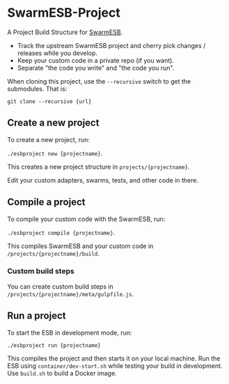 # SwarmESB-Project

A Project Build Structure for [SwarmESB](https://github.com/salboaie/SwarmESB).

* Track the upstream SwarmESB project and cherry pick changes / releases while you develop. 
* Keep your custom code in a private repo (if you want).
* Separate "the code you write" and "the code you run".

When cloning this project, use the ```--recursive``` switch to get the submodules. That is:

```
git clone --recursive {url}
```

## Create a new project

To create a new project, run:

```./esbproject new {projectname}```.

This creates a new project structure in ```projects/{projectname}```.

Edit your custom adapters, swarms, tests, and other code in there.

## Compile a project

To compile your custom code with the SwarmESB, run:

```./esbproject compile {projectname}```.

This compiles SwarmESB and your custom code in ```/projects/{projectname}/build```.

### Custom build steps

You can create custom build steps in ```/projects/{projectname}/meta/gulpfile.js```.

## Run a project

To start the ESB in development mode, run:

```./esbproject run {projectname}```

This compiles the project and then starts it on your local machine.
Run the ESB using ```container/dev-start.sh``` while testing your build in development. Use ```build.sh``` to build a Docker image.

